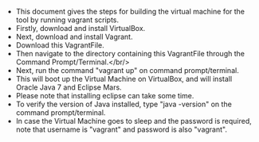 * This document gives the steps for building the virtual machine for the tool by running vagrant scripts. <br/>
* Firstly, download and install VirtualBox.<br/>
* Next, download and install Vagrant.<br/>
* Download this VagrantFile.<br/>
* Then navigate to the directory containing this VagrantFile through the Command Prompt/Terminal.</br/>
* Next, run the command "vagrant up" on command prompt/terminal.<br/>
* This will boot up the Virtual Machine on VirtualBox, and will install Oracle Java 7 and Eclipse Mars.<br/>
* Please note that installing eclipse can take some time.<br/>
* To verify the version of Java installed, type "java -version" on the command prompt/terminal.<br/>
* In case the Virtual Machine goes to sleep and the password is required, note that username is "vagrant" and password is also "vagrant".<br/>
